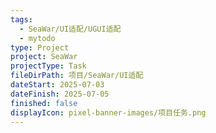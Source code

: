 ```yaml
---
tags:
  - SeaWar/UI适配/UGUI适配
  - mytodo
type: Project
project: SeaWar
projectType: Task
fileDirPath: 项目/SeaWar/UI适配
dateStart: 2025-07-03
dateFinish: 2025-07-05
finished: false
displayIcon: pixel-banner-images/项目任务.png
---
```






